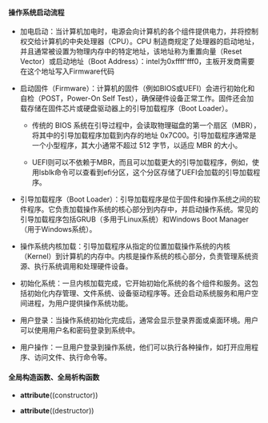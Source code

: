 #### 操作系统启动流程

- 加电启动：当计算机加电时，电源会向计算机的各个组件提供电力，并将控制权交给计算机的中央处理器（CPU）。CPU 制造商规定了处理器的启动地址，并且通常被设置为物理内存中的特定地址，该地址称为重置向量（Reset Vector）或启动地址（Boot Address）：intel为0xffff'fff0，主板开发商需要在这个地址写入Firmware代码

- 启动固件（Firmware）：计算机的固件（例如BIOS或UEFI）会进行初始化和自检（POST，Power-On Self Test），确保硬件设备正常工作。固件还会加载存储在固件芯片或硬盘驱动器上的引导加载程序（Boot Loader）。

    - 传统的 BIOS 系统在引导过程中，会读取物理磁盘的第一个扇区（MBR），将其中的引导加载程序加载到内存的地址 0x7C00。引导加载程序通常是一个小型程序，其大小通常不超过 512 字节，以适应 MBR 的大小。

    - UEFI则可以不依赖于MBR，而且可以加载更大的引导加载程序，例如，使用lsblk命令可以查看到efi分区，这个分区存储了UEFI会加载的引导加载程序。

- 引导加载程序（Boot Loader）：引导加载程序是位于固件和操作系统之间的软件程序。它负责加载操作系统的核心部分到内存中，并启动操作系统。常见的引导加载程序包括GRUB（多用于Linux系统）和Windows Boot Manager（用于Windows系统）。

- 操作系统内核加载：引导加载程序从指定的位置加载操作系统的内核（Kernel）到计算机的内存中。内核是操作系统的核心部分，负责管理系统资源、执行系统调用和处理硬件设备。

- 初始化系统：一旦内核加载完成，它开始初始化系统的各个组件和服务。这包括初始化内存管理、文件系统、设备驱动程序等。还会启动系统服务和用户空间进程，为用户提供操作系统功能。

- 用户登录：当操作系统初始化完成后，通常会显示登录界面或桌面环境。用户可以使用用户名和密码登录到系统中。

- 用户操作：一旦用户登录到操作系统，他们可以执行各种操作，如打开应用程序、访问文件、执行命令等。

#### 全局构造函数、全局析构函数

- __attribute__((constructor))

- __attribute__((destructor))